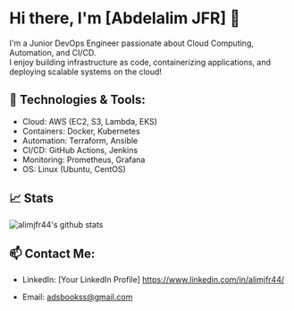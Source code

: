 # Hi there, I'm [Abdelalim JFR] 👋

I'm a Junior DevOps Engineer passionate about Cloud Computing, Automation, and CI/CD.  
I enjoy building infrastructure as code, containerizing applications, and deploying scalable systems on the cloud!

## 🔧 Technologies & Tools:
- Cloud: AWS (EC2, S3, Lambda, EKS)
- Containers: Docker, Kubernetes
- Automation: Terraform, Ansible
- CI/CD: GitHub Actions, Jenkins
- Monitoring: Prometheus, Grafana
- OS: Linux (Ubuntu, CentOS)

## 📈 Stats
![alimjfr44's github stats](https://github-readme-stats.vercel.app/api?username=alimjfr44&show_icons=true&theme=tokyonight)

## 📫 Contact Me:


- LinkedIn: [Your LinkedIn Profile] https://www.linkedin.com/in/alimjfr44/


- Email: adsbookss@gmail.com
